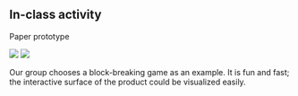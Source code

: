 ## In-class activity
Paper prototype

![](https://github.com/ShuchenWuu/Slave-to-algorithm/blob/master/week%206/Screen%20Shot%202020-08-28%20at%2012.43.50.png) 
![](https://github.com/ShuchenWuu/Slave-to-algorithm/blob/master/week%206/IMB_UIkZHR.GIF) 


Our group chooses a block-breaking game as an example. It is fun and fast; the interactive surface of the product could be visualized easily.
